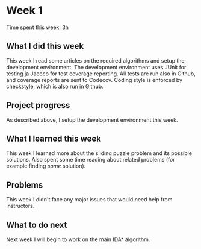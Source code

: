 # Week 1

Time spent this week: 3h

## What I did this week

This week I read some articles on the required algorithms and setup the development environment. 
The development environment uses JUnit for testing ja Jacoco for test coverage reporting. All tests are run
also in Github, and coverage reports are sent to Codecov. Coding style is enforced by checkstyle, which is also
run in Github. 

## Project progress

As described above, I setup the development environment this week. 

## What I learned this week

This week I learned more about the sliding puzzle problem and its possible solutions. Also spent some time reading about
related problems (for example finding _some_ solution).

## Problems

This week I didn't face any major issues that would need help from instructors. 

## What to do next

Next week I will begin to work on the main IDA* algorithm.
